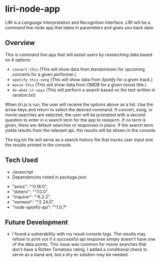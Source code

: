 # liri-node-app
LIRI is a _Language_ Interpretation and Recognition Interface. LIRI will be a command line node app that takes in parameters and gives you back data.

## Overview
This is command line app that will assist users by researching data based on 4 options:
* `concert-this` (This will show data from _bandsintown_ for upcoming concerts for a given performer.)
* `spotify-this-song` (This will show data from _Spotify_ for a given track.)
* `movie-this` (This will show data from _OMDB_ for a given movie title.)
* `do-what-it-says` (This will perform a search based on the text written in random.txt)

When liri.js is run, the user will receive the options above as a list. Use the arrow keys and return to select the desired command. If concert, song, or movie searches are selected, the user will be prompted with a second question to enter in a search term for the app to research. If no term is given, there are default searches or responses in place. If the search term yields results from the relevant api, the results will be shown in the console.

The log.txt file will serve as a search history file that tracks user input and the results printed in the console.

## Tech Used
* Javascript
* Dependencies noted in package.json
- "axios": "^0.18.0",
- "dotenv": "^7.0.0",
- "inquirer": "^6.2.2",
- "moment": "^2.24.0",
- "node-spotify-api": "^1.0.7"


## Future Development
* I found a vulnerability with my result console logs. The results may refuse to print out if a successful api response simply doesn't have one of the data points. This issue was common for movie searches that don't have a Rotten Tomatoes rating. I added a conditional check to serve as a band-aid, but a dry-er solution may be needed.